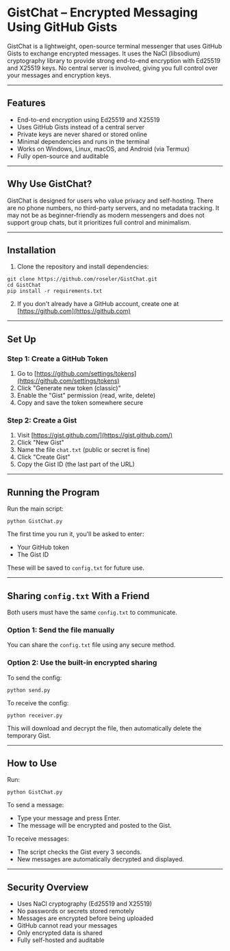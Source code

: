 # GistChat – Encrypted Messaging Using GitHub Gists

GistChat is a lightweight, open-source terminal messenger that uses GitHub Gists to exchange encrypted messages. It uses the NaCl (libsodium) cryptography library to provide strong end-to-end encryption with Ed25519 and X25519 keys. No central server is involved, giving you full control over your messages and encryption keys.

---

## Features

- End-to-end encryption using Ed25519 and X25519
- Uses GitHub Gists instead of a central server
- Private keys are never shared or stored online
- Minimal dependencies and runs in the terminal
- Works on Windows, Linux, macOS, and Android (via Termux)
- Fully open-source and auditable

---

## Why Use GistChat?

GistChat is designed for users who value privacy and self-hosting. There are no phone numbers, no third-party servers, and no metadata tracking. It may not be as beginner-friendly as modern messengers and does not support group chats, but it prioritizes full control and minimalism.

---

## Installation

1. Clone the repository and install dependencies:

```
git clone https://github.com/roseler/GistChat.git
cd GistChat
pip install -r requirements.txt
```

2. If you don't already have a GitHub account, create one at [https://github.com](https://github.com)

---

## Set Up

### Step 1: Create a GitHub Token

1. Go to [https://github.com/settings/tokens](https://github.com/settings/tokens)
2. Click "Generate new token (classic)"
3. Enable the "Gist" permission (read, write, delete)
4. Copy and save the token somewhere secure

### Step 2: Create a Gist

1. Visit [https://gist.github.com/](https://gist.github.com/)
2. Click "New Gist"
3. Name the file `chat.txt` (public or secret is fine)
4. Click "Create Gist"
5. Copy the Gist ID (the last part of the URL)

---

## Running the Program

Run the main script:

```
python GistChat.py
```

The first time you run it, you'll be asked to enter:

- Your GitHub token
- The Gist ID

These will be saved to `config.txt` for future use.

---

## Sharing `config.txt` With a Friend

Both users must have the same `config.txt` to communicate.

### Option 1: Send the file manually

You can share the `config.txt` file using any secure method.

### Option 2: Use the built-in encrypted sharing

To send the config:

```
python send.py
```

To receive the config:

```
python receiver.py
```

This will download and decrypt the file, then automatically delete the temporary Gist.

---

## How to Use

Run:

```
python GistChat.py
```

To send a message:
- Type your message and press Enter.
- The message will be encrypted and posted to the Gist.

To receive messages:
- The script checks the Gist every 3 seconds.
- New messages are automatically decrypted and displayed.

---

## Security Overview

- Uses NaCl cryptography (Ed25519 and X25519)
- No passwords or secrets stored remotely
- Messages are encrypted before being uploaded
- GitHub cannot read your messages
- Only encrypted data is shared
- Fully self-hosted and auditable

